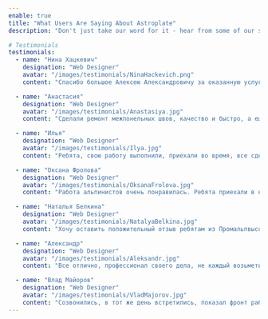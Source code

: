 ```yaml
---
enable: true
title: "What Users Are Saying About Astroplate"
description: "Don't just take our word for it - hear from some of our satisfied users!  Check out some of our testimonials below to see what others are saying about Astroplate."

# Testimonials
testimonials:
  - name: "Нина Хацкевич"
    designation: "Web Designer"
    avatar: "/images/testimonials/NinaHackevich.png"
    content: "Спасибо большое Алексею Александровичу за оказанную услугу: заделка швов в панельном доме. Всё было сделано четко по времени, как и договаривались. Сделано всё аккуратно. Меня всё устроило. Буду рекомендовать всем, особенно соседям своего подъезда, потому что всех нас объединяет эта проблема. Спасибо Вам большое, Алексей Александрович за Ваш труд."

  - name: "Анастасия"
    designation: "Web Designer"
    avatar: "/images/testimonials/Anastasiya.jpg"
    content: "Сделали ремонт межпонельных швов, качество и быстро, а ещё антенну установили. Советую!"

  - name: "Илья"
    designation: "Web Designer"
    avatar: "/images/testimonials/Ilya.jpg"
    content: "Ребята, свою работу выполнили, приехали во время, все сделали на высшем уровне, спасибо им за утепление, самое главное не дорого )"

  - name: "Оксана Фролова"
    designation: "Web Designer"
    avatar: "/images/testimonials/OksanaFrolova.jpg"
    content: "Работа альпинистов очень понравилась. Ребята приехали в назначенное время, работали четко и слаженно. Всё сделали качественно. Отзывчивые, честные ребята. Большое спасибо за Вашу работу."

  - name: "Наталья Белкина"
    designation: "Web Designer"
    avatar: "/images/testimonials/NatalyaBelkina.jpg"
    content: "Хочу оставить положительный отзыв ребятам из Промальпвысоты, за хорошую и качественную работу. Договорились сразу, на следующий же день работа была сделана, мы с мужем довольны и рекомендуем эту компанию."

  - name: "Александр"
    designation: "Web Designer"
    avatar: "/images/testimonials/Aleksandr.jpg"
    content: "Все отлично, профессионал своего дела, не каждый возьметься выполнить поставленую задачу. Рекомендую!"

  - name: "Влад Майоров"
    designation: "Web Designer"
    avatar: "/images/testimonials/VladMajorov.jpg"
    content: "Созвонились, в тот же день встретились, показал фронт работы. Договорились о примерной дате. Сделали все быстро и качественно, рекомендую."
---
```

